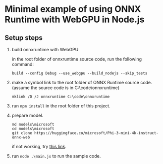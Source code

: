 # Minimal example of using ONNX Runtime with WebGPU in Node.js

## Setup steps

1. build onnxruntime with WebGPU

   in the root folder of onnxruntime source code, run the following command:
   ```
   build --config Debug --use_webgpu --build_nodejs --skip_tests
   ```

2. make a symbol link to the root folder of ONNX Runtime source code. (assume the source code is in C:\code\onnxruntime)
   ```
   mklink /D /J onnxruntime C:\code\onnxruntime
   ```

3. run `npm install` in the root folder of this project.

4. prepare model.
   ```
   md models\microsoft
   cd models\microsoft
   git clone https://huggingface.co/microsoft/Phi-3-mini-4k-instruct-onnx-web
   ```
   if not working, try [this link](https://huggingface.co/microsoft/Phi-3-mini-4k-instruct-onnx-web/tree/main?clone=true).

5. run `node .\main.js` to run the sample code.